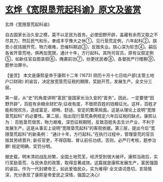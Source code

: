 # [玄烨《宽限垦荒起科谕》原文及鉴赏](https://www.vrrw.net/wx/10133.html)

玄烨《宽限垦荒起科谕》

自古国家长治久安之模，莫不以足民为首务，必使田野开辟，盖藏有余而又取之不尽其力，然后民气和乐，聿成丰亨豫大之休①。见行垦荒定例，六年起科②。朕思小民拮据开荒，物力艰难，恐催科期迫③，反致失业。朕心深为轸念④。嗣后各省开垦荒地，俱再加宽限，通计十年，方行起科。其所司官员，原有议叙定例⑤，如新任官自图录叙⑥，掩袭前功⑦，纷更扰民者⑧，各督抚严行稽察⑨，题参治罪⑩。



【鉴赏】 本文是康熙皇帝于康熙十二年 (1673) 阴历十月十七日给户部(主管土地户口财政) 的谕旨，决定放宽垦荒征税的期限，奖励开荒，发展生产。全文分三层。

第一层，从“史”的角度讲明“富民”是国家长治久安的“首务”。因此，一定要使“田野开辟”，百姓有余粮余财贮存;征收有度，不致把百姓的钱粮征光。这样，百姓才能和悦欢乐，造成富足、顺畅、舒适、安定的繁荣局面。这是从理论上说明“宽限垦荒起科” 的必要性。第二层，指出现行垦荒条例规定六年后征税的缺点。康熙认为： 百姓垦荒很苦，物力艰难，深恐征税期短，反致百姓失去生计产业，不利于发展生产。这是从事实上说明“宽限垦荒起科”的客观依据。第三层，提出今后“宽限垦荒起科”的新条例： “通计十年，方行起科。”在执行过程中，管理垦荒的官员按其劳绩晋升; 新任官吏，不得窃取、冒认前任功绩，否则，必严行考核，题参治罪! 规定明确，奖罚分明。

据史载，明末清初战乱纷繁，全国土地荒芜，经济受到很大破坏。康熙当政后，实行奖励垦荒、与民休息的政策，取得显著成效。这篇就是康熙发展生产，富民强国的谕旨。作为一代封建帝王，如此爱恤民众，实为难得! 全文语词恳切，言简情深，充分表现了康熙皇帝爱民之深情，强国之决心!

